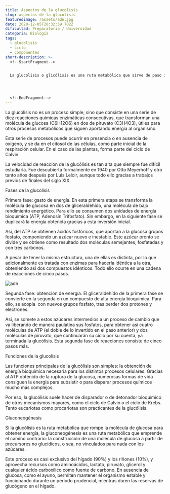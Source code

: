 ```yaml
---
title: Aspectos de la glucolisis
slug: aspectos-de-la-glucolisis
featuredimage: /assets/adn.jpg
date: 2020-12-05T20:32:59.702Z
dificultad: Preparatoria / Universidad
categoria: Biología
tags:
  - glucolisis
  - ciclo
  - componentes
short-description: >-
  <!--StartFragment-->


  La glucólisis o glicólisis es una ruta metabólica que sirve de paso inicial para el catabolismo de carbohidratos en los seres vivos. Consiste fundamentalmente en la ruptura de las moléculas de glucosa mediante la oxidación de la molécula de glucosa, obteniendo así cantidades de energía química aprovechable por las células.




  <!--EndFragment-->
---
```

<!--StartFragment-->

La glucólisis no es un proceso simple, sino que consiste en una serie de diez reacciones químicas enzimáticas consecutivas, que transforman una molécula de glucosa (C6H12O6) en dos de piruvato (C3H4O3), útiles para otros procesos metabólicos que siguen aportando energía al organismo.



Esta serie de procesos puede ocurrir en presencia o en ausencia de oxígeno, y se da en el citosol de las células, como parte inicial de la respiración celular. En el caso de las plantas, forma parte del ciclo de Calvin.



La velocidad de reacción de la glucólisis es tan alta que siempre fue difícil estudiarla. Fue descubierta formalmente en 1940 por Otto Meyerhoff y otro tanto años después por Luis Leloir, aunque todo ello gracias a trabajos previos de finales del siglo XIX.



Fases de la glucolisis 

Primera fase: gasto de energía. En esta primera etapa se transforma la molécula de glucosa en dos de gliceraldehído, una molécula de bajo rendimiento energético. Para ello se consumen dos unidades de energía bioquímica (ATP, Adenosín Trifosfato). Sin embargo, en la siguiente fase se duplicará la energía obtenida gracias a esta inversión inicial.

Así, del ATP se obtienen ácidos fosfóricos, que aportan a la glucosa grupos fosfato, componiendo un azúcar nuevo e inestable. Este azúcar pronto se divide y se obtiene como resultado dos moléculas semejantes, fosfatadas y con tres carbonos.

A pesar de tener la misma estructura, una de ellas es distinta, por lo que adicionalmente es tratada con enzimas para hacerla idéntica a la otra, obteniendo así dos compuestos idénticos. Todo ello ocurre en una cadena de reacciones de cinco pasos.

![adn](/assets/adn2.jpg "adn ")

Segunda fase: obtención de energía. El gliceraldehído de la primera fase se convierte en la segunda en un compuesto de alta energía bioquímica. Para ello, se acopla  con nuevos grupos fosfato, tras perder dos protones y electrones.

Así, se somete a estos azúcares intermedios a un proceso de cambio que va liberando de manera paulatina sus fosfatos, para obtener así cuatro moléculas de ATP (el doble de lo invertido en el paso anterior) y dos moléculas de piruvato, que continuarán su ciclo por su cuenta, ya terminada la glucólisis. Esta segunda fase de reacciones consiste de cinco pasos más.



Funciones de la glucolisis 

Las funciones principales de la glucólisis son simples: la obtención de energía bioquímica necesaria para los distintos procesos celulares. Gracias al ATP obtenido de la ruptura de la glucosa, numerosas formas de vida consiguen la energía para subsistir o para disparar procesos químicos mucho más complejos.



Por eso, la glucólisis suele hacer de disparador o de detonador bioquímico de otros mecanismos mayores, como el ciclo de Calvin o el ciclo de Krebs. Tanto eucariotas como procariotas son practicantes de la glucólisis.

Gluconeogénesis

Si la glucólisis es la ruta metabólica que rompe la molécula de glucosa para obtener energía, la gluconeogénesis es una ruta metabólica que emprende el camino contrario: la construcción de una molécula de glucosa a partir de precursores no glucídicos, o sea, no vinculados para nada con los azúcares.

Este proceso es casi exclusivo del hígado (90%) y los riñones (10%), y aprovecha recursos como aminoácidos, lactato, piruvato, glicerol y cualquier ácido carboxílico como fuente de carbono. En ausencia de glucosa, como el ayuno, permiten mantener el organismo estable y funcionando durante un período prudencial, mientras duren las reservas de glucógeno en el hígado.



<!--EndFragment-->